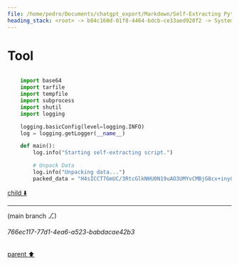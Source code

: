 ```yaml
---
file: /home/pedro/Documents/chatgpt_export/Markdown/Self-Extracting Python Script Framework.md
heading_stack: <root> -> b84c160d-01f8-4464-bdcb-ce33aed920f2 -> System -> 223bd57b-5a68-450f-8413-2c9aaa3de884 -> System -> aaa2f0a0-5c47-46c8-9517-226c34230146 -> User -> 0fec26b9-8a0c-4dfc-b842-fb7cf4697924 -> Assistant -> Problem Exploration and Design Specification -> Problem Statement -> Core Components -> Data Packing -> Data Unpacking -> Operation Interfaces -> Script Generation -> Specifications -> aaa28cbe-9139-4539-915e-cee347975b63 -> User -> 2d6e1ca0-1786-4102-b30e-5545b9b2f1e0 -> Assistant -> aaa2fcae-5154-4dac-91c6-f8c98e0dba1f -> User -> e7d6cadc-2ed5-4673-aa24-5eabdf011818 -> Assistant -> 4ab984b5-d8c1-4463-83b0-dd85ff18f35f -> Tool -> 2e7a6320-a857-4f06-9c46-2438d80bb331 -> Assistant -> 30890fc7-d405-44a9-b4b4-5755b79309c7 -> Assistant -> 8cfa77c9-ffc0-42a1-b070-72225b99093d -> Tool -> 682274cb-508e-40ea-b309-1c8ae23ed8ad -> Assistant -> aaa2c4c9-6f1b-496c-98e9-fb1ccce31bff -> User -> f58e1ce0-a2bf-4b5a-8a83-c57d7ae7b39d -> Assistant -> fb30f088-a47f-4bd3-880d-f080eedfdb46 -> Tool -> 677e81ba-f9f5-4ba1-83af-d8d440a13496 -> Assistant -> aaa2c27f-0250-48cb-add7-fd54540b0234 -> User -> f02a8a00-3031-488f-bf57-8835c4ca4d6f -> Assistant -> e866aa99-f1a7-4870-827b-8c06a0e3915a -> Tool -> 413b4363-ad69-4eb5-8d5e-667f7d020362 -> Assistant -> 793aab43-70aa-41ec-b7a6-0ab63ec8a525 -> Assistant -> e52d5cb6-2f2b-44be-b794-0588eeade6d3 -> Tool
---
```

# Tool

```python

    import base64
    import tarfile
    import tempfile
    import subprocess
    import shutil
    import logging

    logging.basicConfig(level=logging.INFO)
    log = logging.getLogger(__name__)

    def main():
        log.info("Starting self-extracting script.")

        # Unpack Data
        log.info("Unpacking data...")
        packed_data = "H4sICCT7GmUC/3RtcGlkNHU0N19uAO3UMYvCMBjG8cx+inyCNs3FxBsER8cb3EukEQvNVUyEfnyrDt4NcosnVP6/BN6QDCGE5y3Kolx9+WEdfBOO4l+om0dVqQ9zX1/2q8rMtZCDeIFTyv44Xv...

```

[child ⬇️](#766ec117-77d1-4ea6-a523-babdacae42b3)

---

(main branch ⎇)
###### 766ec117-77d1-4ea6-a523-babdacae42b3
[parent ⬆️](#e52d5cb6-2f2b-44be-b794-0588eeade6d3)
